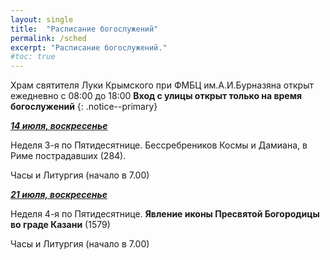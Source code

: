 ```yaml
---
layout: single
title:  "Расписание богослужений"
permalink: /sched
excerpt: "Расписание богослужений."
#toc: true
---
```


Храм святителя Луки Крымского при ФМБЦ им.А.И.Бурназяна открыт ежедневно с 08:00 до 18:00
__Вход с улицы открыт только на время богослужений__
{: .notice--primary}

<!-----
<style type="text/css">
  p {
    color: red;
  }
</style>
-->

<!-----
Вечерня и утреня (начало в 16.00) – в 1 корпусе (с пропуском)
{: .notice--warning}
-->

**_<span style="text-decoration:underline;">14 июля, воскресенье</span>_**

Неделя 3-я по Пятидесятнице. Бессребреников Космы и Дамиана, в Риме пострадавших (284).

Часы и Литургия (начало в 7.00)

**_<span style="text-decoration:underline;">21 июля, воскресенье</span>_**

Неделя 4-я по Пятидесятнице. **Явление иконы Пресвятой Богородицы во граде Казани** (1579)

Часы и Литургия (начало в 7.00)